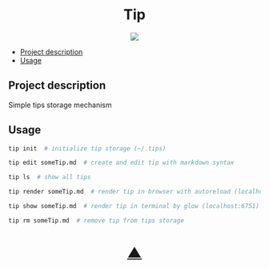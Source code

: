 

<h1 align="center">Tip</h1>

<p align="center">
  <a href="https://github.com/TheK4n">
    <img src="https://img.shields.io/github/followers/TheK4n?label=Follow&style=social">
  </a>
</p>

* [Project description](#chapter-0)
* [Usage](#chapter-1)


<a id="chapter-0"></a>
## Project description 

Simple tips storage mechanism

<a id="chapter-1"></a>
## Usage

```bash
tip init  # initialize tip storage (~/.tips)
```

```bash
tip edit someTip.md  # create and edit tip with markdown syntax
```

```bash
tip ls  # show all tips
```

```bash
tip render someTip.md  # render tip in browser with autoreload (localhost:6751)
```

```bash
tip show someTip.md  # render tip in terminal by glow (localhost:6751)
```

```bash
tip rm someTip.md  # remove tip from tips storage
```

<h1 align="center"><a href="#top">▲</a></h1>
